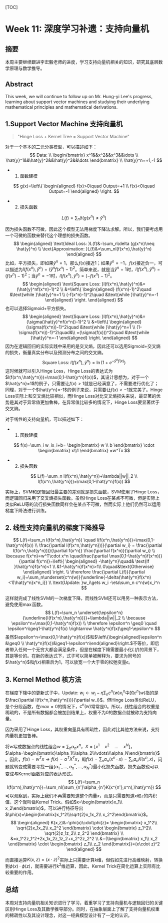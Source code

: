 [TOC]

# Week 11: 深度学习补遗：支持向量机

## 摘要

本周主要继续跟进李宏毅老师的进度，学习支持向量机相关的知识，研究其底层数学原理与数学推导。

## Abstract

This week, we will continue to follow up on Mr. Hung-yi Lee's progress, learning about support vector machines and studying their underlying mathematical principles and mathematical derivations.

## 1.Support Vector Machine 支持向量机

> "Hinge Loss + Kernel Tree = Support Vector Machine"

对于一个基本的二元分类模型，可以描述如下：
$$
Data: \\
\begin{bmatrix}
x^1&&x^2&&x^3&&\dots \\
\hat{y}^1&&\hat{y}^2&&\hat{y}^3&&\dots
\end{bmatrix} \\
\hat{y}^n=+1,-1
$$


- 1. 函数建模

$$
g(x)=\left\{
\begin{aligned}
f(x)>0\quad Output=+1 \\
f(x)<0\quad Output=-1
\end{aligned}
\right.
$$

- 2. 损失函数

$$
L(f)=\sum_n \delta (g(x^n)\neq \hat{y}^n)
$$

因为损失函数不可微，因此这个模型无法用梯度下降法求解。所以，我们要考虑用一个可微的函数来替代这个理想的损失函数。
$$
\begin{aligned}
\text{Ideal Loss: }L(f)&=\sum_n\delta (g(x^n)\neq \hat{y}^n) \\
\text{Approximation: }L(f)&=\sum_nl(f(x^n),\hat{y}^n)
\end{aligned}
$$
比如，平方损失，即如果$\hat{y}^n=1$，那么$f(x)$接近1；如果$\hat{y}^n=-1$，$f(x)$接近负一，可以描述为$l(f(x^n),\hat{y}^n)=(\hat{y}^nf(x^n)-1)^2$。简单来说，就是当$\hat{y}^n=1$时，$l(f(x^n),\hat{y}^n)=(f(x^n)-1)^2$；当$\hat{y}^n=-1$时，$l(f(x^n),\hat{y}^n)=(-f(x^n)-1)^2$。
$$
\begin{aligned}
\text{Square Loss: }l(f(x^n),\hat{y}^n)&=(\hat{y}^nf(x^n)-1)^2 \\
&=\left\{
\begin{aligned}
(f(x^n)-1)^2\quad &\text{while }\hat{y}^n=1 \\
(-f(x^n)-1)^2\quad &\text{while }\hat{y}^n=-1
\end{aligned}
\right.
\end{aligned}
$$
也可以选择Sigmoid+平方损失。
$$
\begin{aligned}
\text{Square Loss: }l(f(x^n),\hat{y}^n)&=(\sigma(\hat{y}^nf(x^n))-1)^2 \\
&=\left\{
\begin{aligned}
(\sigma(f(x^n))-1)^2\quad &\text{while }\hat{y}^n=1 \\
(1-\sigma(f(x^n))-1)^2\quad&\\
=(\sigma(f(x)))^2\quad &\text{while }\hat{y}^n=-1
\end{aligned}
\right.
\end{aligned}
$$
因为在逻辑回归的实际实践中采用的是交叉熵，因此还可以选用Sigmoid+交叉熵的损失，衡量真实分布以及预测分布之间的交叉熵。
$$
\text{Square Loss: }l(f(x^n),\hat{y}^n)=\ln (1+e^{-\hat{y}^n f(x)})
$$
这时候就可以引入Hinge Loss，Hinge Loss的表达式为$l(f(x^n,\hat{y^n}))=\max(0,1-\hat{y^n}f(x))$，其设计思想为，对于一个$\hat{y^n}=1$的例子，只需要让$f(x)>1$就是已经满意了，不需要进行优化了；同理，对于一个$\hat{y^n}=-1$的例子来说，只需要让$f(x)<-1$就完美了。Hinge Loss实际上和交叉熵比较相似，而Hinge Loss对比交叉熵损失来说，最显著的优势是其对于异常值更加鲁棒，在异常值比较多的情况下，Hinge Loss要显著优于交叉熵。

对于线性的支持向量机，可以描述如下：

- 1. 函数建模


$$
f(x)=\sum_i w_ix_i+b=
\begin{bmatrix}
w \\ b
\end{bmatrix}
\cdot
\begin{bmatrix}
x\\1
\end{bmatrix}
=w^Tx
$$

- 2. 损失函数

$$
L(f)=\sum_n l(f(x^n),\hat{y^n})+\lambda||w||_2 \\
l(f(x^n,\hat{y^n}))=\max(0,1-\hat{y^n}f(x))
$$

实际上，SVM和逻辑回归最主要的差别就是损失函数，SVM使用了Hinge Loss，而逻辑回归采用了交叉熵损失函数。虽然Hinge Loss在某点不可微，但是实际上类似ReLU等的流行损失函数同样会在某点不可微，然而实际上他们仍然可以运用梯度下降法进行训练。 

## 2. 线性支持向量机的梯度下降推导

$$
L(f)=\sum_n l(f(x^n),\hat{y^n}) \quad l(f(x^n,\hat{y^n}))=\max(0,1-\hat{y^n}f(x)) \\
\frac{\partial l(f(x^n,\hat{y^n}))}{\partial w_i} = \frac{\partial l(f(x^n,\hat{y^n}))}{\partial f(x^n)} \frac{\partial f(x^n)}{\partial w_i} \\
\because f(x^n)=w^T\cdot x^n \quad\frac{\partial \max(0,1-\hat{y^n}f(x^n))}{\partial  f(x^n)}=\left\{
\begin{aligned}
-\hat{y^n}\quad& \text{If }\hat{y^n}f(x^n)<1 \\
&1-\hat{y^n}f(x^n)>1\\
0\quad&\text{Otherwise}
\end{aligned}
\right. \\
\therefore \frac{\partial L(f)}{\partial w_i}=\sum_n\underset{c^n(w)}{\underline{-\delta(\hat{y^n}f(x^n)<1)\hat{y^n}x^n_i}} \\
\text{Update: }w_i\gets w_i -\eta\sum_n c^n(w)x_i^n
$$

这样就完成了线性SVM的一次梯度下降，而线性SVM还可以用另一种表示方法，避免使用$\max$函数。
$$
L(f)=\sum_n \underset{\epsilon^n}{\underline{l(f(x^n),\hat{y^n})}}+\lambda||w||_2 \\
\because \epsilon^n=\max(0,1-\hat{y^n}f(x)) \\
\therefore \epsilon^n \geq0 \quad \epsilon^n\geq1-\hat{y^n}f(x) \rightarrow \hat{y^n}f(x)\geq1-\epsilon^n
$$
虽然$\epsilon^n=\max(0,1-\hat{y^n}f(x))$和$\left\{\begin{aligned}\epsilon^n &\geq0 \\ \hat{y^n}f(x))&\geq1-\epsilon^n\end{aligned}\right.$不等价，即后者带入任何一个无穷大都会满足条件，但是在梯度下降需要最小化$L(f)$的背景下，其是等价的。在新的表达式下，式子可以简单被解释为，要求为同号的$\hat{y^n}$和$f(x)$相乘后为1，可以放宽一个大于零的松弛变量$\epsilon$。

## 3. Kernel Method 核方法

在梯度下降中的更新式子中，$\text{Update: }w_i\gets w_i -\eta\sum_n c^n(w)x_i^n$中的$c^n(w)$指的是$\frac{\partial l(f(x^n,\hat{y^n}))}{\partial w_i}$。但Hinge Loss类似ReLU，是个分段函数，在$max=0$的情况下，$c^n(w)$常常是0。所以，线性组合的权重是稀疏的，不是所有数据都会被加到结果上，权重不为0的数据点就被称为支持向量。

因为采用了Hinge Loss，其权重向量具有稀疏性，因此对比其他方法来说，支持向量机更加鲁棒。

将$w$写成数据点的线性组合$w=\sum_n \alpha_n x^n$，$X=[x^1\quad x^2 \quad \dots\quad x^N]$，$\alpha=\begin{bmatrix}\alpha_1\\\alpha_2\\\vdots\\\alpha_N\end{bmatrix}$。因此，$f(x)=w^Tx\rightarrow f(x)=\alpha^TX^Tx$，即$f(x)=\sum_n\alpha_n(x^n\cdot x)=\sum_n a_nK(x^n,x)$，问题就转变成需要寻找一组$\{\alpha_1^*,\dots,a_n^*,\dots,\alpha_N^*\}$最小化损失函数，损失函数也可以变成与Kernel函数对应的表达形式。
$$
L(f)=\sum_n l(f(x^n),\hat{y^n})=\sum_nl(\sum_{n'}\alpha_{n'}K(x^{n'},x^n),\hat{y^n})
$$
可以观察到，实际上我们不再需要知道整个向量$x$，而是只需要知道$x$和$z$的内积值，这个就叫做Kernel Trick。假如$x=\begin{bmatrix}x_1\\ x_2\end{bmatrix}$，可以进行特征导出$\phi(x)=\begin{bmatrix}x_1^2\\\sqrt{2}x_1x_2\\ x_2^2\end{bmatrix}$。
$$
\begin{aligned}
K(x,z)&=\phi(x)\cdot\phi(z)=
\begin{bmatrix}
x_1^2\\
\sqrt{2}x_1x_2\\
x_2^2
\end{bmatrix}
\cdot
\begin{bmatrix}
z_1^2\\
\sqrt{2}z_1z_2\\
z_2^2
\end{bmatrix} \\
&=x_1^2z_1^2+2x_1x_2z_1z_2+x_2^2z_2^2 \\
&=(\begin{bmatrix}
x_1\\
x_2
\end{bmatrix}
\cdot
\begin{bmatrix}
z_1\\
z_2
\end{bmatrix})=(x\cdot z)^2
\end{aligned}
$$

而直接运算$K(x,z)=(x\cdot z)^2$实际上只需要计算$k$维，但假如先进行高维映射，转换到$\phi(x)\cdot\phi(z)$，就需要进行$k^2$维运算，因此，Kernel Trick在简化运算上实际有比较重要的作用。

## 总结

本周对支持向量机相关知识进行了学习，着重学习了支持向量机与逻辑回归的关键区别Hinge Loss及其数学推导部分。同时，在抽象层面上了解了支持向量机权重的稀疏性以及其设计理念，对这一经典模型设计有了一定的认识。